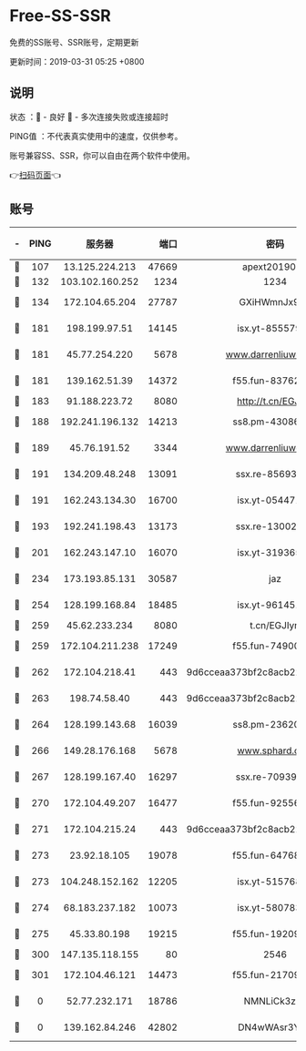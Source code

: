 # Free-SS-SSR

免费的SS账号、SSR账号，定期更新

更新时间：2019-03-31 05:25 +0800

## 说明

状态     ：🙂 - 良好 🙁 - 多次连接失败或连接超时

PING值   ：不代表真实使用中的速度，仅供参考。

账号兼容SS、SSR，你可以自由在两个软件中使用。

👉[扫码页面](https://liesauer.github.io/Free-SS-SSR/)👈

## 账号

|-|PING|服务器|端口|密码|加密方式|区域|
|:----:|:----:|:-----:|-----:|:----:|:----:|:----:|
|🙂|107|13.125.224.213|47669|apext2019001|chacha20|KR|
|🙂|132|103.102.160.252|1234|1234|rc4-md5|JP|
|🙂|134|172.104.65.204|27787|GXiHWmnJx94S|aes-256-cfb|JP|
|🙂|181|198.199.97.51|14145|isx.yt-85557924|aes-256-cfb|US|
|🙂|181|45.77.254.220|5678|www.darrenliuwei.com|aes-256-cfb|SG|
|🙂|181|139.162.51.39|14372|f55.fun-83762221|aes-256-cfb|SG|
|🙂|183|91.188.223.72|8080|http://t.cn/EGJIyrl|rc4-md5|RU|
|🙂|188|192.241.196.132|14213|ss8.pm-43086364|aes-256-cfb|US|
|🙂|189|45.76.191.52|3344|www.darrenliuwei.com|aes-256-cfb|JP|
|🙂|191|134.209.48.248|13091|ssx.re-85693454|aes-256-cfb|US|
|🙂|191|162.243.134.30|16700|isx.yt-05447189|aes-256-cfb|US|
|🙂|193|192.241.198.43|13173|ssx.re-13002035|aes-256-cfb|US|
|🙂|201|162.243.147.10|16070|isx.yt-31936504|aes-256-cfb|US|
|🙂|234|173.193.85.131|30587|jaz|aes-256-cfb|US|
|🙂|254|128.199.168.84|18485|isx.yt-96145111|aes-256-cfb|SG|
|🙂|259|45.62.233.234|8080|t.cn/EGJIyrl|rc4-md5|CA|
|🙂|259|172.104.211.238|17249|f55.fun-74900529|aes-256-cfb|US|
|🙂|262|172.104.218.41|443|9d6cceaa373bf2c8acb22e60b6a58be6|aes-256-cfb|US|
|🙂|263|198.74.58.40|443|9d6cceaa373bf2c8acb22e60b6a58be6|aes-256-cfb|US|
|🙂|264|128.199.143.68|16039|ss8.pm-23620384|aes-256-cfb|SG|
|🙂|266|149.28.176.168|5678|www.sphard.com|aes-256-cfb|AU|
|🙂|267|128.199.167.40|16297|ssx.re-70939719|aes-256-cfb|SG|
|🙂|270|172.104.49.207|16477|f55.fun-92556550|aes-256-cfb|SG|
|🙂|271|172.104.215.24|443|9d6cceaa373bf2c8acb22e60b6a58be6|aes-256-cfb|US|
|🙂|273|23.92.18.105|19078|f55.fun-64768572|aes-256-cfb|US|
|🙂|273|104.248.152.162|12205|isx.yt-51576828|aes-256-cfb|SG|
|🙂|274|68.183.237.182|10073|isx.yt-58078392|aes-256-cfb|SG|
|🙂|275|45.33.80.198|19215|f55.fun-19209490|aes-256-cfb|US|
|🙂|300|147.135.118.155|80|2546|chacha20|US|
|🙂|301|172.104.46.121|14473|f55.fun-21709141|aes-256-cfb|SG|
|🙁|0|52.77.232.171|18786|NMNLiCk3zIj1|aes-256-cfb|SG|
|🙁|0|139.162.84.246|42802|DN4wWAsr3YZO|aes-256-cfb|JP|

